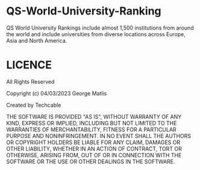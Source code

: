 # QS-World-University-Ranking
QS World University Rankings include almost 1,500 institutions from around the world and include universities from diverse locations across Europe, Asia and North America. 

# LICENCE
All Rights Reserved

Copyright (c) 04/03/2023 George Matlis

Created by Techcable

THE SOFTWARE IS PROVIDED "AS IS", WITHOUT WARRANTY OF ANY KIND, EXPRESS OR
IMPLIED, INCLUDING BUT NOT LIMITED TO THE WARRANTIES OF MERCHANTABILITY,
FITNESS FOR A PARTICULAR PURPOSE AND NONINFRINGEMENT. IN NO EVENT SHALL THE
AUTHORS OR COPYRIGHT HOLDERS BE LIABLE FOR ANY CLAIM, DAMAGES OR OTHER
LIABILITY, WHETHER IN AN ACTION OF CONTRACT, TORT OR OTHERWISE, ARISING FROM,
OUT OF OR IN CONNECTION WITH THE SOFTWARE OR THE USE OR OTHER DEALINGS IN
THE SOFTWARE.
